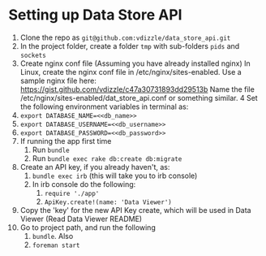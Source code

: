 # Setting up Data Store API

1. Clone the repo as `git@github.com:vdizzle/data_store_api.git`
2. In the project folder, create a folder `tmp` with sub-folders `pids` and `sockets`
3. Create nginx conf file (Assuming you have already installed nginx)
    In Linux, create the nginx conf file in /etc/nginx/sites-enabled.
    Use a sample nginx file here: https://gist.github.com/vdizzle/c47a30731893dd29513b
    Name the file /etc/nginx/sites-enabled/dat_store_api.conf or something similar.
4 Set the following environment variables in terminal as:
  1. `export DATABASE_NAME=<<db_name>>`
  2. `export DATABASE_USERNAME=<<db_username>>`
  3. `export DATABASE_PASSWORD=<<db_password>>`
5. If running the app first time
    1. Run `bundle`
    2. Run `bundle exec rake db:create db:migrate` 
6. Create an API key, if you already haven't, as:
    1. `bundle exec irb` (this will take you to irb console)
    2. In irb console do the following:
        1. `require './app'`
        2. `ApiKey.create!(name: 'Data Viewer')`
7. Copy the 'key' for the new API Key create, which will be used in Data Viewer (Read Data Viewer README)
8. Go to project path, and run the following
    1. `bundle`. Also 
    2. `foreman start`
